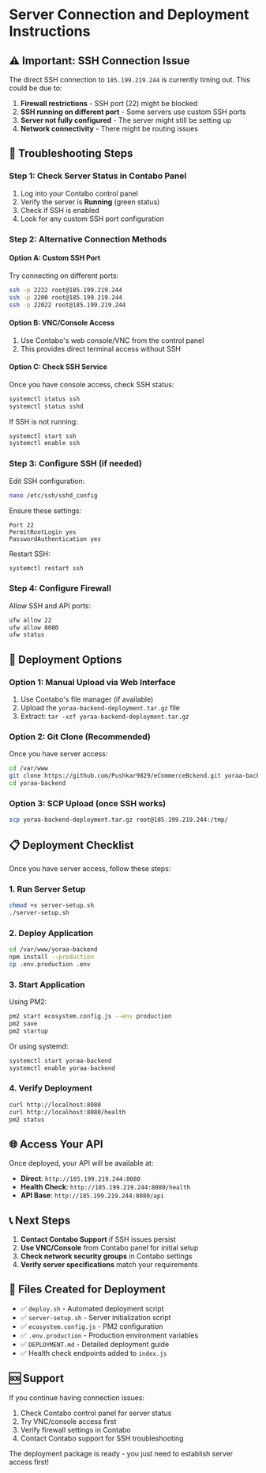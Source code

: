 # Server Connection and Deployment Instructions

## ⚠️ Important: SSH Connection Issue

The direct SSH connection to `185.199.219.244` is currently timing out. This could be due to:

1. **Firewall restrictions** - SSH port (22) might be blocked
2. **SSH running on different port** - Some servers use custom SSH ports
3. **Server not fully configured** - The server might still be setting up
4. **Network connectivity** - There might be routing issues

## 🔧 Troubleshooting Steps

### Step 1: Check Server Status in Contabo Panel
1. Log into your Contabo control panel
2. Verify the server is **Running** (green status)
3. Check if SSH is enabled
4. Look for any custom SSH port configuration

### Step 2: Alternative Connection Methods

#### Option A: Custom SSH Port
Try connecting on different ports:
```bash
ssh -p 2222 root@185.199.219.244
ssh -p 2200 root@185.199.219.244
ssh -p 22022 root@185.199.219.244
```

#### Option B: VNC/Console Access
1. Use Contabo's web console/VNC from the control panel
2. This provides direct terminal access without SSH

#### Option C: Check SSH Service
Once you have console access, check SSH status:
```bash
systemctl status ssh
systemctl status sshd
```

If SSH is not running:
```bash
systemctl start ssh
systemctl enable ssh
```

### Step 3: Configure SSH (if needed)
Edit SSH configuration:
```bash
nano /etc/ssh/sshd_config
```

Ensure these settings:
```
Port 22
PermitRootLogin yes
PasswordAuthentication yes
```

Restart SSH:
```bash
systemctl restart ssh
```

### Step 4: Configure Firewall
Allow SSH and API ports:
```bash
ufw allow 22
ufw allow 8080
ufw status
```

## 🚀 Deployment Options

### Option 1: Manual Upload via Web Interface
1. Use Contabo's file manager (if available)
2. Upload the `yoraa-backend-deployment.tar.gz` file
3. Extract: `tar -xzf yoraa-backend-deployment.tar.gz`

### Option 2: Git Clone (Recommended)
Once you have server access:
```bash
cd /var/www
git clone https://github.com/Pushkar9829/eCommerceBckend.git yoraa-backend
cd yoraa-backend
```

### Option 3: SCP Upload (once SSH works)
```bash
scp yoraa-backend-deployment.tar.gz root@185.199.219.244:/tmp/
```

## 📋 Deployment Checklist

Once you have server access, follow these steps:

### 1. Run Server Setup
```bash
chmod +x server-setup.sh
./server-setup.sh
```

### 2. Deploy Application
```bash
cd /var/www/yoraa-backend
npm install --production
cp .env.production .env
```

### 3. Start Application
Using PM2:
```bash
pm2 start ecosystem.config.js --env production
pm2 save
pm2 startup
```

Or using systemd:
```bash
systemctl start yoraa-backend
systemctl enable yoraa-backend
```

### 4. Verify Deployment
```bash
curl http://localhost:8080
curl http://localhost:8080/health
pm2 status
```

## 🌐 Access Your API

Once deployed, your API will be available at:
- **Direct**: `http://185.199.219.244:8080`
- **Health Check**: `http://185.199.219.244:8080/health`
- **API Base**: `http://185.199.219.244:8080/api`

## 📞 Next Steps

1. **Contact Contabo Support** if SSH issues persist
2. **Use VNC/Console** from Contabo panel for initial setup
3. **Check network security groups** in Contabo settings
4. **Verify server specifications** match your requirements

## 📁 Files Created for Deployment

- ✅ `deploy.sh` - Automated deployment script
- ✅ `server-setup.sh` - Server initialization script
- ✅ `ecosystem.config.js` - PM2 configuration
- ✅ `.env.production` - Production environment variables
- ✅ `DEPLOYMENT.md` - Detailed deployment guide
- ✅ Health check endpoints added to `index.js`

## 🆘 Support

If you continue having connection issues:
1. Check Contabo control panel for server status
2. Try VNC/console access first
3. Verify firewall settings in Contabo
4. Contact Contabo support for SSH troubleshooting

The deployment package is ready - you just need to establish server access first!
